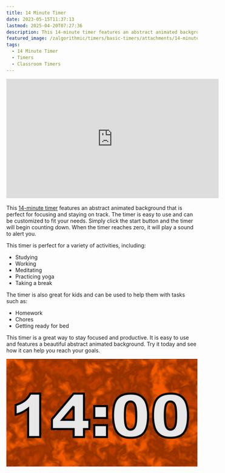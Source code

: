 ```yaml
---
title: 14 Minute Timer
date: 2023-05-15T11:37:13
lastmod: 2025-04-20T07:27:36
description: This 14-minute timer features an abstract animated background that is perfect for focusing and staying on track.
featured_image: /zalgorithmic/timers/basic-timers/attachments/14-minute-timer.jpg
tags:
  - 14 Minute Timer
  - Timers
  - Classroom Timers
---
```


<div class="iframe-16-9-container">
<iframe class="youTubeIframe" width="560" height="315" src="https://www.youtube.com/embed/gnk3l9uQUwc" title="14 Minute Timer" frameborder="0" allow="accelerometer; autoplay; clipboard-write; encrypted-media; gyroscope; picture-in-picture; web-share" allowfullscreen></iframe>
</div>

This [14-minute timer](https://youtu.be/gnk3l9uQUwc) features an abstract animated background that is perfect for focusing and staying on track. The timer is easy to use and can be customized to fit your needs. Simply click the start button and the timer will begin counting down. When the timer reaches zero, it will play a sound to alert you.

This timer is perfect for a variety of activities, including:

- Studying
- Working
- Meditating
- Practicing yoga
- Taking a break

The timer is also great for kids and can be used to help them with tasks such as:

- Homework
- Chores
- Getting ready for bed

This timer is a great way to stay focused and productive. It is easy to use and features a beautiful abstract animated background. Try it today and see how it can help you reach your goals.

[![14 Minute Timer](./attachments/14-minute-timer.jpg)](https://youtu.be/gnk3l9uQUwc)
